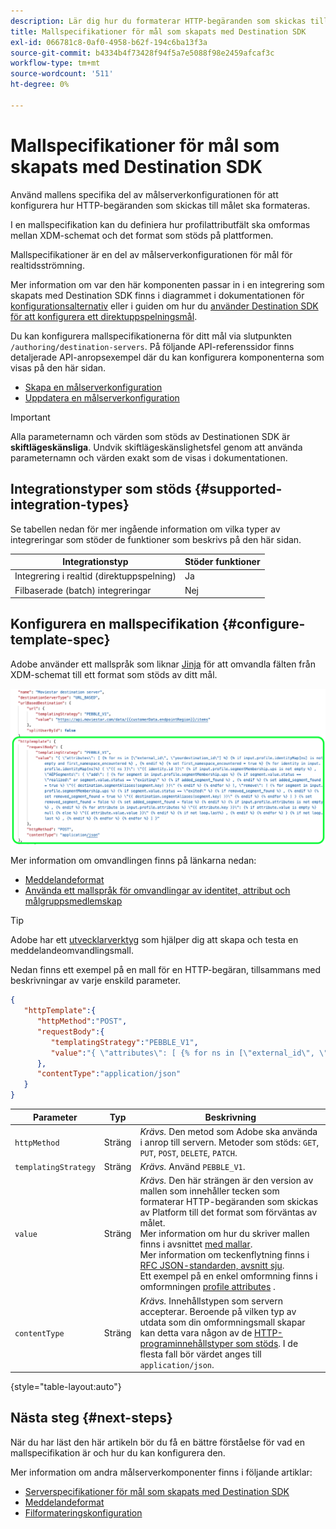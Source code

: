 ```yaml
---
description: Lär dig hur du formaterar HTTP-begäranden som skickas till slutpunkten. Använd slutpunkten /authoring/destination-servers för att konfigurera målserverns mallspecifikationer i Adobe Experience Platform Destination SDK.
title: Mallspecifikationer för mål som skapats med Destination SDK
exl-id: 066781c8-0af0-4958-b62f-194c6ba13f3a
source-git-commit: b4334b4f73428f94f5a7e5088f98e2459afcaf3c
workflow-type: tm+mt
source-wordcount: '511'
ht-degree: 0%

---
```


# Mallspecifikationer för mål som skapats med Destination SDK

Använd mallens specifika del av målserverkonfigurationen för att konfigurera hur HTTP-begäranden som skickas till målet ska formateras.

I en mallspecifikation kan du definiera hur profilattributfält ska omformas mellan XDM-schemat och det format som stöds på plattformen.

Mallspecifikationer är en del av målserverkonfigurationen för mål för realtidsströmning.

Mer information om var den här komponenten passar in i en integrering som skapats med Destination SDK finns i diagrammet i dokumentationen för [konfigurationsalternativ](../configuration-options.md) eller i guiden om hur du [använder Destination SDK för att konfigurera ett direktuppspelningsmål](../../guides/configure-destination-instructions.md#create-server-template-configuration).

Du kan konfigurera mallspecifikationerna för ditt mål via slutpunkten `/authoring/destination-servers`. På följande API-referenssidor finns detaljerade API-anropsexempel där du kan konfigurera komponenterna som visas på den här sidan.

* [Skapa en målserverkonfiguration](../../authoring-api/destination-server/create-destination-server.md)
* [Uppdatera en målserverkonfiguration](../../authoring-api/destination-server/update-destination-server.md)

>[!IMPORTANT]
>
>Alla parameternamn och värden som stöds av Destinationen SDK är **skiftlägeskänsliga**. Undvik skiftlägeskänslighetsfel genom att använda parameternamn och värden exakt som de visas i dokumentationen.

## Integrationstyper som stöds {#supported-integration-types}

Se tabellen nedan för mer ingående information om vilka typer av integreringar som stöder de funktioner som beskrivs på den här sidan.

| Integrationstyp | Stöder funktioner |
|---|---|
| Integrering i realtid (direktuppspelning) | Ja |
| Filbaserade (batch) integreringar | Nej |

## Konfigurera en mallspecifikation {#configure-template-spec}

Adobe använder ett mallspråk som liknar [Jinja](https://jinja.palletsprojects.com/en/2.11.x/) för att omvandla fälten från XDM-schemat till ett format som stöds av ditt mål.

![Mallkonfigurationen är markerad](../../assets/functionality/destination-server/template-configuration.png)

Mer information om omvandlingen finns på länkarna nedan:

* [Meddelandeformat](message-format.md)
* [Använda ett mallspråk för omvandlingar av identitet, attribut och målgruppsmedlemskap](message-format.md#using-templating)

>[!TIP]
>
>Adobe har ett [utvecklarverktyg](../../testing-api/streaming-destinations/create-template.md) som hjälper dig att skapa och testa en meddelandeomvandlingsmall.

Nedan finns ett exempel på en mall för en HTTP-begäran, tillsammans med beskrivningar av varje enskild parameter.

```json
{
   "httpTemplate":{
      "httpMethod":"POST",
      "requestBody":{
         "templatingStrategy":"PEBBLE_V1",
         "value":"{ \"attributes\": [ {% for ns in [\"external_id\", \"yourdestination_id\"] %} {% if input.profile.identityMap[ns] is not empty and first_namespace_encountered %} , {% endif %} {% set first_namespace_encountered = true %} {% for identity in input.profile.identityMap[ns]%} { \"{{ ns }}\": \"{{ identity.id }}\" {% if input.profile.segmentMembership.ups is not empty %} , \"AEPSegments\": { \"add\": [ {% for segment in input.profile.segmentMembership.ups %} {% if segment.value.status == \"realized\" or segment.value.status == \"existing\" %} {% if added_segment_found %} , {% endif %} {% set added_segment_found = true %} \"{{ destination.segmentAliases[segment.key] }}\" {% endif %} {% endfor %} ], \"remove\": [ {% for segment in input.profile.segmentMembership.ups %} {% if segment.value.status == \"exited\" %} {% if removed_segment_found %} , {% endif %} {% set removed_segment_found = true %} \"{{ destination.segmentAliases[segment.key] }}\" {% endif %} {% endfor %} ] } {% set removed_segment_found = false %} {% set added_segment_found = false %} {% endif %} {% if input.profile.attributes is not empty %} , {% endif %} {% for attribute in input.profile.attributes %} \"{{ attribute.key }}\": {% if attribute.value is empty %} null {% else %} \"{{ attribute.value.value }}\" {% endif %} {% if not loop.last%} , {% endif %} {% endfor %} } {% if not loop.last %} , {% endif %} {% endfor %} {% endfor %} ] }"
      },
      "contentType":"application/json"
   }
}
```

| Parameter | Typ | Beskrivning |
|---|---|---|
| `httpMethod` | Sträng | *Krävs.* Den metod som Adobe ska använda i anrop till servern. Metoder som stöds: `GET`, `PUT`, `POST`, `DELETE`, `PATCH`. |
| `templatingStrategy` | Sträng | *Krävs.* Använd `PEBBLE_V1`. |
| `value` | Sträng | *Krävs.* Den här strängen är den version av mallen som innehåller tecken som formaterar HTTP-begäranden som skickas av Platform till det format som förväntas av målet. <br> Mer information om hur du skriver mallen finns i avsnittet [med mallar](message-format.md#using-templating). <br> Mer information om teckenflytning finns i [RFC JSON-standarden, avsnitt sju](https://tools.ietf.org/html/rfc8259#section-7). <br> Ett exempel på en enkel omformning finns i omformningen [profile attributes](message-format.md#attributes) . |
| `contentType` | Sträng | *Krävs.* Innehållstypen som servern accepterar. Beroende på vilken typ av utdata som din omformningsmall skapar kan detta vara någon av de [HTTP-programinnehållstyper som stöds](https://www.iana.org/assignments/media-types/media-types.xhtml#application). I de flesta fall bör värdet anges till `application/json`. |

{style="table-layout:auto"}

## Nästa steg {#next-steps}

När du har läst den här artikeln bör du få en bättre förståelse för vad en mallspecifikation är och hur du kan konfigurera den.

Mer information om andra målserverkomponenter finns i följande artiklar:

* [Serverspecifikationer för mål som skapats med Destination SDK](server-specs.md)
* [Meddelandeformat](message-format.md)
* [Filformateringskonfiguration](file-formatting.md)

